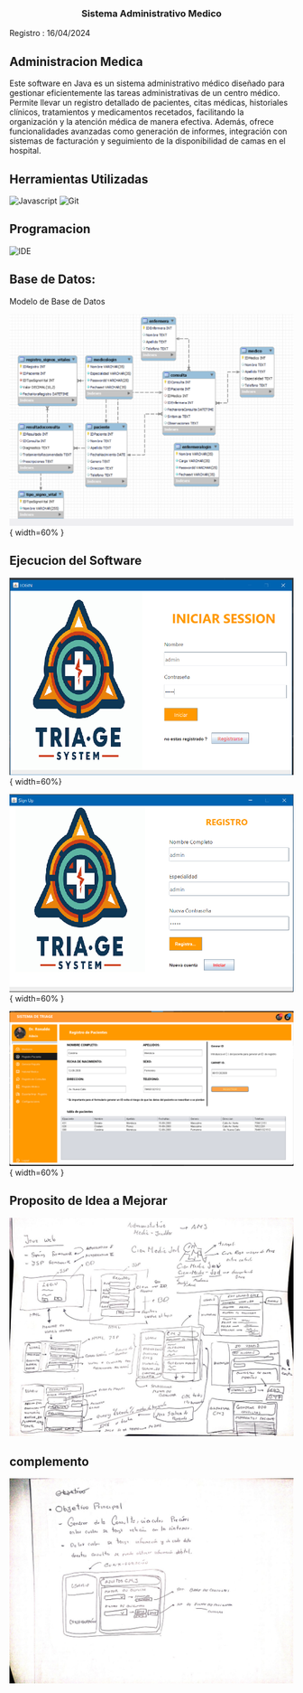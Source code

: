 <h3 align="center">
    Sistema Administrativo Medico
    
</h3>

<p> Registro : 16/04/2024 </p>


## Administracion Medica
<p>
    <spam>    
        Este software en Java es un sistema administrativo médico diseñado para gestionar eficientemente las tareas administrativas de un centro médico. Permite llevar un registro detallado de pacientes, citas médicas, historiales clínicos, tratamientos y medicamentos recetados, facilitando la organización y la atención médica de manera efectiva. Además, ofrece funcionalidades avanzadas como generación de informes, integración con sistemas de facturación y seguimiento de la disponibilidad de camas en el hospital.
    <spam>
</p>

## Herramientas Utilizadas
![Javascript](https://img.shields.io/badge/Java-007396?style=flat-square&logo=Java&logoColor=white)
![Git](https://img.shields.io/badge/Git-F05032?style=for-the-badge&logo=git&logoColor=white)



## Programacion 
![IDE](https://www.liblogo.com/img-logo/max/ne6903n085-netbeans-logo-netbeans-logo-png-transparent-amp-svg-vector-freebie-supply.png)


## Base de Datos:

<p> Modelo de Base de  Datos </p>

![Modelo E/R](https://github.com/Ron4-kw0rk3r/Admin-Medico/blob/master/DB/E-R-Modelo.png){ width=60% }

## Ejecucion del Software

![Ejecucion_Login](https://github.com/Ron4-kw0rk3r/Admin-Medico/blob/master/DB/ejec1.png){ width=60%}

![Ejecucion2_Registro](https://github.com/Ron4-kw0rk3r/Admin-Medico/blob/master/DB/ejec2.png){ width=60% }


![Principal](https://github.com/Ron4-kw0rk3r/Admin-Medico/blob/master/DB/sistem.png){ width=60% }


## Proposito de Idea a Mejorar

![NuevaIdea](https://github.com/Ron4-kw0rk3r/Admin-Medico/blob/master/DB/photo_2024-04-16_23-06-14.jpg) 

## complemento

![Objetivo](https://github.com/Ron4-kw0rk3r/Admin-Medico/blob/master/DB/photo_2024-04-16_23-06-17.jpg)


